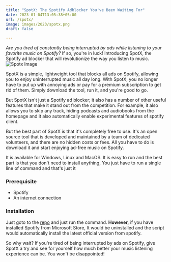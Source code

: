 ```yaml
---
title: "SpotX: The Spotify Adblocker You've Been Waiting For"
date: 2023-01-04T13:05:38+05:00
url: /spotx/
image: images/2023/spotx.png
draft: false

---
```


*Are you tired of constantly being interrupted by ads while listening to your favorite music on Spotify?* If so, you're in luck! Introducing SpotX, the Spotify ad blocker that will revolutionize the way you listen to music.
![Spotx Image](/images/2023/spotx.png)

SpotX is a simple, lightweight tool that blocks all ads on Spotify, allowing you to enjoy uninterrupted music all day long. With SpotX, you no longer have to put up with annoying ads or pay for a premium subscription to get rid of them. Simply download the tool, run it, and you're good to go.

But SpotX isn't just a Spotify ad blocker; it also has a number of other useful features that make it stand out from the competition. For example, it also allows you to skip any track, hiding podcasts and audiobooks from the homepage and it also automatically enable experimental features of spotify client.

But the best part of SpotX is that it's completely free to use. It's an open source tool that is developed and maintained by a team of dedicated volunteers, and there are no hidden costs or fees. All you have to do is download it and start enjoying ad-free music on Spotify.

It is available for Windows, Linux and MacOS. It is easy to run and the best part is that you don't need to install anything, You just have to run a single line of command and that's just it

### Prerequisite
- Spotify
- An internet connection

### Installation

Just goto to the [repo](https://github.com/SpotX-CLI/SpotX-Win#automatic-installation-without-confirmation-what-does-it-do) and just run the command. 
**However,** if you have installed Spotify from Microsoft Store, It would be uninstalled and the script would automatically install the latest official version from spotify.


So why wait? If you're tired of being interrupted by ads on Spotify, give SpotX a try and see for yourself how much better your music listening experience can be. You won't be disappointed!
